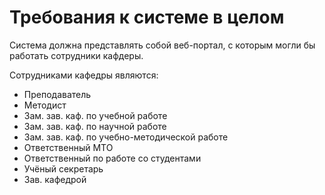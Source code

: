 # Требования к системе в целом



Система должна представлять собой веб-портал, с которым могли бы работать сотрудники кафдеры.



Сотрудниками кафедры являются:

* Преподаватель
* Методист
* Зам. зав. каф. по учебной работе
* Зам. зав. каф. по научной работе
* Зам. зав. каф. по учебно-методической работе
* Ответственный МТО
* Ответственный по работе со студентами
* Учёный секретарь
* Зав. кафедрой



